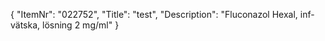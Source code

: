 {
  "ItemNr": "022752",
  "Title": "test",
  "Description": "Fluconazol Hexal, inf-vätska, lösning 2 mg/ml"
}